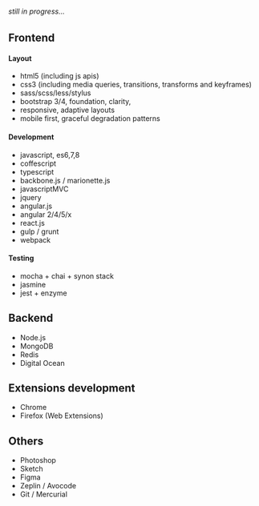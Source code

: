 ###### still in progress...

## Frontend
#### Layout
- html5 (including js apis)
- css3 (including media queries, transitions, transforms and keyframes)
- sass/scss/less/stylus
- bootstrap 3/4, foundation, clarity, 
- responsive, adaptive layouts
- mobile first, graceful degradation patterns

#### Development
- javascript, es6,7,8
- coffescript
- typescript
- backbone.js / marionette.js
- javascriptMVC
- jquery
- angular.js
- angular 2/4/5/x
- react.js
- gulp / grunt
- webpack

#### Testing
- mocha + chai + synon stack
- jasmine
- jest + enzyme

## Backend
- Node.js
- MongoDB
- Redis
- Digital Ocean

## Extensions development
- Chrome
- Firefox (Web Extensions)

## Others
- Photoshop
- Sketch
- Figma
- Zeplin / Avocode
- Git / Mercurial
